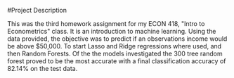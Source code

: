 #Project Description

This was the third homework assignment for my ECON 418, "Intro to Econometrics" class. It is an introduction to machine learning. Using the data provided, 
the objective was to predict if an observations income would be above $50,000. To start Lasso and Ridge regressions where used, and then Random Forests. 
Of the the models investigated the 300 tree random forest proved to be the most accurate with a final classification accuracy of 82.14% on the test data.
